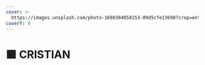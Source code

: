 ```yaml
---
cover: >-
  https://images.unsplash.com/photo-1690384058153-09d5cfe13690?crop=entropy&cs=srgb&fm=jpg&ixid=M3wxOTcwMjR8MHwxfHJhbmRvbXx8fHx8fHx8fDE3MDAyNzE2NDB8&ixlib=rb-4.0.3&q=85
coverY: 0
---
```


# 🟪 CRISTIAN

